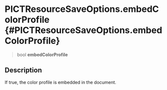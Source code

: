 PICTResourceSaveOptions.embedColorProfile {#PICTResourceSaveOptions.embedColorProfile}
=========================================

> bool **embedColorProfile**

Description
-----------

If true, the color profile is embedded in the document.
